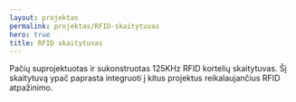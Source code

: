 ```yaml
---
layout: projektas
permalink: projektas/RFID-skaitytuvas
hero: true
title: RFID skaitytuvas
---
```

Pačių suprojektuotas ir sukonstruotas 125KHz RFID kortelių skaitytuvas. Šį
skaitytuvą ypač paprasta integruoti į kitus projektus reikalaujančius RFID
atpažinimo.
